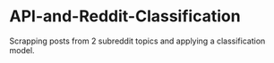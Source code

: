 # API-and-Reddit-Classification
Scrapping posts from 2 subreddit topics and applying a classification model. 
